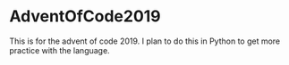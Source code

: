 # AdventOfCode2019
This is for the advent of code 2019.  I plan to do this in Python to get more practice with the language.

